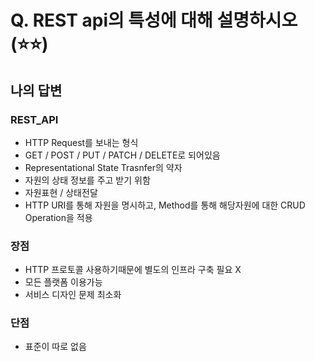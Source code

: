 # Q. REST api의 특성에 대해 설명하시오   (⭐⭐)

## 나의 답변

### REST_API
- HTTP Request를 보내는 형식
- GET / POST / PUT / PATCH / DELETE로 되어있음
- Representational State Trasnfer의 약자
- 자원의 상태 정보를 주고 받기 위함
- 자원표현 / 상태전달
- HTTP URI를 통해 자원을 명시하고, Method를 통해 해당자원에 대한 CRUD Operation을 적용


### 장점
- HTTP 프로토콜 사용하기때문에 별도의 인프라 구축 필요 X
- 모든 플랫폼 이용가능
- 서비스 디자인 문제 최소화

### 단점
- 표준이 따로 없음
